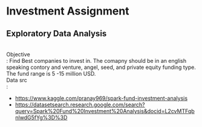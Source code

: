 # Investment Assignment
## Exploratory Data Analysis
<br>Objective<br>: Find Best companies to invest in. The comapny should be in an english speaking contory and venture, angel, seed, and private equity funding type. The fund range is 5 -15 million USD.
<br>Data src</br>:
- https://www.kaggle.com/pranay969/spark-fund-investment-analysis
- https://datasetsearch.research.google.com/search?query=Spark%20Fund%20Investment%20Analysis&docid=L2cvMTFqbnlwdG5fYg%3D%3D
